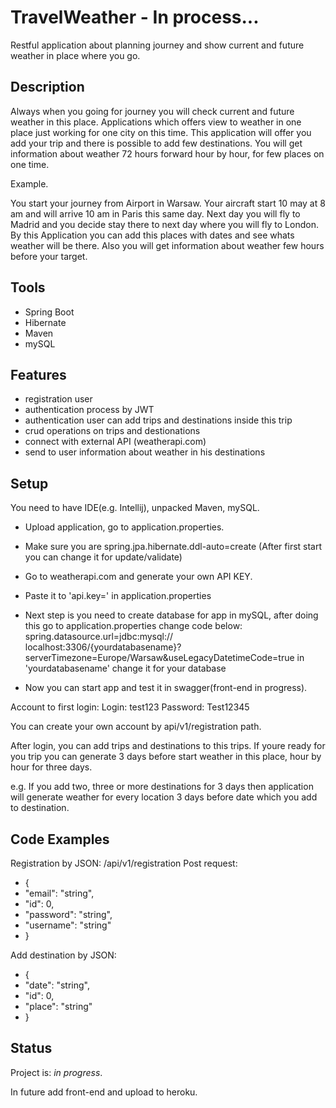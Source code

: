 # TravelWeather - In process...

Restful application about planning journey and show current and future weather in place where you go.

## Description
Always when you going for journey you will check current and future weather in this place. Applications which offers view to weather in one place just working for one city on this time. This application will offer you add your trip and there is possible to add few destinations. You will get information about weather 72 hours forward hour by hour, for few places on one time.

Example.

You start your journey from Airport in Warsaw. Your aircraft start 10 may at 8 am and will arrive 10 am in Paris this same day. Next day you will fly to Madrid and you decide stay there to next day where you will fly to London. By this Application you can add this places with dates and see whats weather will be there. Also you will get information about weather few hours before your target.


## Tools
* Spring Boot
* Hibernate
* Maven
* mySQL

## Features

- registration user
- authentication process by JWT
- authentication user can add trips and destinations inside this trip
- crud operations on trips and destionations
- connect with external API (weatherapi.com)
- send to user information about weather in his destinations


## Setup

You need to have IDE(e.g. Intellij), unpacked Maven, mySQL.
- Upload application, go to application.properties.
- Make sure you are
    spring.jpa.hibernate.ddl-auto=create
    (After first start you can change it for update/validate)
  
- Go to weatherapi.com and generate your own API KEY.
- Paste it to 'api.key=' in application.properties
- Next step is you need to create database for app in mySQL, after doing this go to application.properties
  change code below:
  spring.datasource.url=jdbc:mysql://
  localhost:3306/{yourdatabasename}?serverTimezone=Europe/Warsaw&useLegacyDatetimeCode=true
    in 'yourdatabasename' change it for your database
  
- Now you can start app and test it in swagger(front-end in progress).

Account to first login: 
Login: test123
Password: Test12345

You can create your own account by api/v1/registration path.

After login, you can add trips and destinations to this trips.
If youre ready for you trip you can generate 3 days before start weather in this place,
hour by hour for three days. 

e.g. If you add two, three or more destinations for 3 days then
application will generate weather for every location 3 days before date which you add to destination.


## Code Examples
Registration by JSON:
/api/v1/registration
Post request:

* {
*  "email": "string",
*  "id": 0,
*  "password": "string",
*  "username": "string"
* }

Add destination by JSON:

* {
*   "date": "string",
*   "id": 0,
*   "place": "string"
* }

## Status
Project is: _in progress_.

In future add front-end and upload to heroku.

